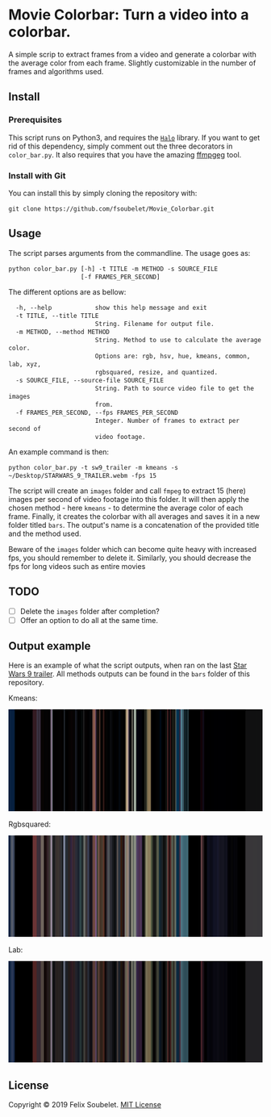 # Movie Colorbar: Turn a video into a colorbar.

A simple scrip to extract frames from a video and generate a colorbar with the average color from each frame.
Slightly customizable in the number of frames and algorithms used.


## Install

### Prerequisites

This script runs on Python3, and requires the [`Halo`][halo] library.
If you want to get rid of this dependency, simply comment out the three decorators in `color_bar.py`.
It also requires that you have the amazing [ffmpgeg][ffmpeg] tool.

### Install with Git

You can install this by simply cloning the repository with:

```
git clone https://github.com/fsoubelet/Movie_Colorbar.git
```


## Usage

The script parses arguments from the commandline.
The usage goes as:

```
python color_bar.py [-h] -t TITLE -m METHOD -s SOURCE_FILE
                    [-f FRAMES_PER_SECOND]
```

The different options are as bellow:
```
  -h, --help            show this help message and exit
  -t TITLE, --title TITLE
                        String. Filename for output file.
  -m METHOD, --method METHOD
                        String. Method to use to calculate the average color.
                        Options are: rgb, hsv, hue, kmeans, common, lab, xyz,
                        rgbsquared, resize, and quantized.
  -s SOURCE_FILE, --source-file SOURCE_FILE
                        String. Path to source video file to get the images
                        from.
  -f FRAMES_PER_SECOND, --fps FRAMES_PER_SECOND
                        Integer. Number of frames to extract per second of
                        video footage.
```

An example command is then:
```
python color_bar.py -t sw9_trailer -m kmeans -s ~/Desktop/STARWARS_9_TRAILER.webm -fps 15
```

The script will create an `images` folder and call `fmpeg` to extract 15 (here) images per second of video footage into this folder.
It will then apply the chosen method - here `kmeans` - to determine the average color of each frame.
Finally, it creates the colorbar with all averages and saves it in a new folder titled `bars`.
The output's name is a concatenation of the provided title and the method used.

Beware of the `images` folder which can become quite heavy with increased fps, you should remember to delete it.
Similarly, you should decrease the fps for long videos such as entire movies

## TODO

- [ ] Delete the `images` folder after completion?
- [ ] Offer an option to do all at the same time.

## Output example

Here is an example of what the script outputs, when ran on the last [Star Wars 9 trailer](https://www.youtube.com/watch?v=P94M4jlrytQ).
All methods outputs can be found in the `bars` folder of this repository.

Kmeans:
<p align="center">
  <img src="https://github.com/fsoubelet/Movie_Colorbar/blob/master/bars/sw9_trailer_kmeans.png"/>
</p>

Rgbsquared:
<p align="center">
  <img src="https://github.com/fsoubelet/Movie_Colorbar/blob/master/bars/sw9_trailer_rgbsquared.png"/>
</p>

Lab:
<p align="center">
  <img src="https://github.com/fsoubelet/Movie_Colorbar/blob/master/bars/sw9_trailer_lab.png"/>
</p>

## License

Copyright &copy; 2019 Felix Soubelet. [MIT License][license]

[ffmpeg]: https://ffmpeg.org/
[halo]: https://github.com/ManrajGrover/halo
[license]: https://github.com/fsoubelet/Movie_Colorbar/blob/master/LICENSE